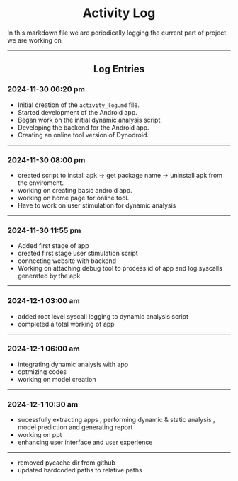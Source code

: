 # <div align="center">Activity Log</div>

In this markdown file we are periodically logging the current part of project we are working on

---

<div align="center">

## Log Entries
</div>

### 2024-11-30 06:20 pm
- Initial creation of the `activity_log.md` file.
- Started development of the Android app.
- Began work on the initial dynamic analysis script.
- Developing the backend for the Android app.
- Creating an online tool version of Dynodroid.

---

### 2024-11-30 08:00 pm
- created script to install apk -> get package name -> uninstall apk from the enviroment.
- working on creating basic android app.
- working on home page for online tool.
- Have to work on user stimulation for dynamic analysis

---
 
### 2024-11-30 11:55 pm
- Added first stage of app
- created first stage user stimulation script
- connecting website with backend
- Working on attaching debug tool to process id of app and log syscalls generated by the apk

---

### 2024-12-1 03:00 am
- added root level syscall logging to dynamic analysis script
- completed a total working of app
  
---

### 2024-12-1 06:00 am 
- integrating dynamic analysis with app
- optmizing codes
- working on model creation

--- 

### 2024-12-1 10:30 am 
- sucessfully extracting apps , performing dynamic & static analysis , model prediction and generating report
- working on ppt
- enhancing user interface and user experience

---
- removed pycache dir from github
- updated hardcoded paths to relative paths
